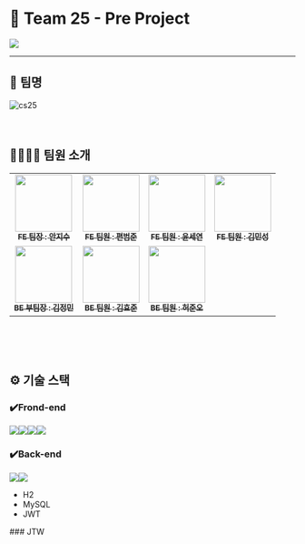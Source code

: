 # 📍 Team 25 - Pre Project
![](https://t1.daumcdn.net/cfile/tistory/9933A13359EAC02836)

---

## 🏪 팀명
![cs25](https://user-images.githubusercontent.com/102123710/199809893-99135005-f7a2-4b17-a59b-726045f197f4.png)
<br />
<br />
<br />

## 👨‍👩‍👧‍👦 팀원 소개
<!-- ALL-CONTRIBUTORS-LIST:START - Do not remove or modify this section -->
<!-- prettier-ignore-start -->
<!-- markdownlint-disable -->
<table>
  <tbody>
    <tr>
      <td align="center"><a href="https://github.com/anjigu"><img src="https://avatars.githubusercontent.com/u/102123710?v=4" width="100px;" alt=""/><br /><sub><b>FE 팀장 : 안지수</b></sub></a><br /></td>
      <td align="center"><a href="https://github.com/joon-github"><img src="https://avatars.githubusercontent.com/u/104752645?v=4" width="100px;" alt=""/><br /><sub><b>FE 팀원 : 편범준</b></sub></a><br /></td>
      <td align="center"><a href="https://github.com/sharon-youn"><img src="https://avatars.githubusercontent.com/u/107899923?v=4" width="100px;" alt=""/><br /><sub><b>FE 팀원 : 윤세연</b></sub></a><br /></td>
      <td align="center"><a href="https://github.com/MinSeongKiim"><img src="https://avatars.githubusercontent.com/u/55015415?v=4" width="100px;" alt=""/><br /><sub><b>FE 팀원 : 김민성</b></sub></a><br /></td>
     <tr/>
      <td align="center"><a href="https://github.com/jaybknd"><img src="https://avatars.githubusercontent.com/u/107941815?v=4" width="100px;" alt=""/><br /><sub><b>BE 부팀장 : 김정민</b></sub></a><br /></td>
      <td align="center"><a href="https://github.com/hyojoonm"><img src="![unknown](https://user-images.githubusercontent.com/105473305/200236648-77290e72-29c8-4882-abf2-eaa672e79563.png)
" width="100px;" alt=""/><br /><sub><b>BE 팀원 : 김효준</b></sub></a><br /></td>
      <td align="center"><a href="https://github.com/junohheo"><img src="https://avatars.githubusercontent.com/u/107922900?v=4" width="100px;" alt=""/><br /><sub><b>BE 팀원 : 허준오</b></sub></a><br /></td>
    </tr>
  </tbody>
</table>
<br />
<br />
<br />

## ⚙️ 기술 스택
### ✔️Frond-end
<img src="https://img.shields.io/badge/React-61DAFB?style=for-the-badge&logo=React&logoColor=black"><img src="https://img.shields.io/badge/Css-1572B6?style=for-the-badge&logo=Css&logoColor=white"><img src="https://img.shields.io/badge/Redux-764ABC?style=for-the-badge&logo=Redux&logoColor=purple"><img src="https://img.shields.io/badge/Next.js-000000?style=for-the-badge&logo=Next.js&logoColor=white">
### ✔️Back-end
<img src="https://img.shields.io/badge/Spring-6DB33F?style=for-the-badge&logo=Spring&logoColor=green"><img src="https://img.shields.io/badge/Spring Boot-6DB33F?style=for-the-badge&logo=Spring Boot&logoColor=yellow">
<ul>
<li>H2</li>
<li>MySQL</li>
<li>JWT</li>
</ul>
### JTW



